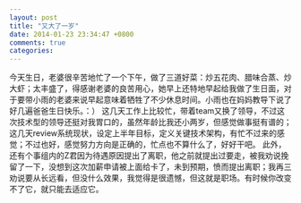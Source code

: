 ```yaml
---
layout: post
title: "又大了一岁"
date: 2014-01-23 23:34:47 +0800
comments: true
categories: 
---
```

今天生日，老婆很辛苦地忙了一个下午，做了三道好菜：炒五花肉、腊味合蒸、炒大虾；太丰盛了，得感谢老婆的良苦用心，她早上还特地早起给我做了生日面，对于要带小雨的老婆来说早起意味着牺牲了不少休息时间。小雨也在妈妈教导下说了好几遍爸爸生日快乐。：）
这几天工作上比较忙，带着team又换了领导，不过这次技术型的领导还挺对我胃口的，虽然年龄比我还小两岁，但感觉做事挺有谱的；这几天review系统现状，设定上半年目标，定义关键技术架构，有忙不过来的感觉；不过也好，感觉努力方向是正确的，忙点也不算什么了，好好干吧。
此外，还有个事组内的Z君因为待遇原因提出了离职，他之前就提出过要走，被我劝说挽留了一下，没想到这次加薪申请被上面给卡了，未到预期，愤而提出离职；我再三劝说要从长远看，但没什么效果，我觉得是很遗憾，但这就是职场。有时候你改变不了它，就只能去适应它。

